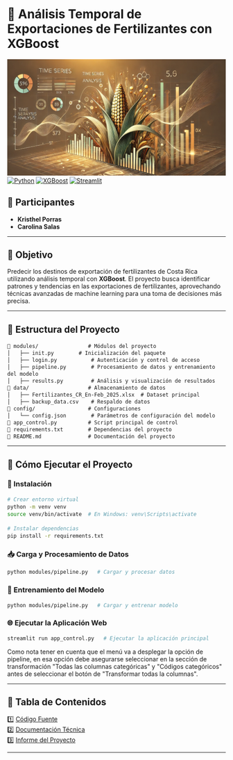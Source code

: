 # 📌 Análisis Temporal de Exportaciones de Fertilizantes con XGBoost
![Fertilizer Export Prediction](time_series.png)
[![Python](https://img.shields.io/badge/Python-3.8%2B-blue)](https://www.python.org/) [![XGBoost](https://img.shields.io/badge/XGBoost-1.6%2B-green)](https://xgboost.ai/) [![Streamlit](https://img.shields.io/badge/Streamlit-App-red)](https://streamlit.io/)

## 👥 Participantes
- **Kristhel Porras**
- **Carolina Salas**
---
## 🎯 Objetivo
Predecir los destinos de exportación de fertilizantes de Costa Rica utilizando análisis temporal con **XGBoost**. El proyecto busca identificar patrones y tendencias en las exportaciones de fertilizantes, aprovechando técnicas avanzadas de machine learning para una toma de decisiones más precisa.

---
## 📁 Estructura del Proyecto
```
📂 modules/                # Módulos del proyecto
│   ├── init.py        # Inicialización del paquete
│   ├── login.py           # Autenticación y control de acceso
│   ├── pipeline.py        # Procesamiento de datos y entrenamiento del modelo
│   ├── results.py         # Análisis y visualización de resultados
📂 data/                   # Almacenamiento de datos
│   ├── Fertilizantes_CR_En-Feb_2025.xlsx  # Dataset principal
│   ├── backup_data.csv    # Respaldo de datos
📂 config/                 # Configuraciones
│   └── config.json        # Parámetros de configuración del modelo
📄 app_control.py          # Script principal de control
📄 requirements.txt        # Dependencias del proyecto
📄 README.md               # Documentación del proyecto
```

---

## 🚀 Cómo Ejecutar el Proyecto
### 🔧 Instalación
```bash
# Crear entorno virtual
python -m venv venv
source venv/bin/activate  # En Windows: venv\Scripts\activate

# Instalar dependencias
pip install -r requirements.txt
```

### 📥 Carga y Procesamiento de Datos
```bash
python modules/pipeline.py   # Cargar y procesar datos
```

### 🎯 Entrenamiento del Modelo
```bash
python modules/pipeline.py   # Cargar y entrenar modelo
```

### 🌐 Ejecutar la Aplicación Web
```bash
streamlit run app_control.py   # Ejecutar la aplicación principal
```
Como nota tener en cuenta que el menú va a desplegar la opción de pipeline, en esa opción debe asegurarse seleccionar en la sección de transformación "Todas las columnas categóricas" y "Códigos categóricos" antes de seleccionar el botón de "Transformar todas la columnas".

---

## 📖 Tabla de Contenidos
1️⃣ [Código Fuente](https://github.com/CSMore/Admin-Datos-_ModeloPredictivo1)  
2️⃣ [Documentación Técnica](https://github.com/CSMore/Admin-Datos-_ModeloPredictivo1/blob/main/Trabajo%20en%20grupo%201%20-%20Documentaci%C3%B3n%20t%C3%A9cnica.docx)  
3️⃣ [Informe del Proyecto](#)

---
